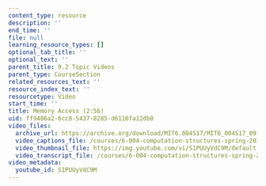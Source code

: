 ```yaml
---
content_type: resource
description: ''
end_time: ''
file: null
learning_resource_types: []
optional_tab_title: ''
optional_text: ''
parent_title: 9.2 Topic Videos
parent_type: CourseSection
related_resources_text: ''
resource_index_text: ''
resourcetype: Video
start_time: ''
title: Memory Access (2:56)
uid: ff9486a2-6cc8-5437-8285-d6116fa12db0
video_files:
  archive_url: https://archive.org/download/MIT6.004S17/MIT6_004S17_09-02-07_300k.mp4
  video_captions_file: /courses/6-004-computation-structures-spring-2017/4b1632aa647752948bfe4e61d425ec98_S1PUUyVdC9M.vtt
  video_thumbnail_file: https://img.youtube.com/vi/S1PUUyVdC9M/default.jpg
  video_transcript_file: /courses/6-004-computation-structures-spring-2017/404d037b1649e863255af50f38a2302b_S1PUUyVdC9M.pdf
video_metadata:
  youtube_id: S1PUUyVdC9M
---
```

